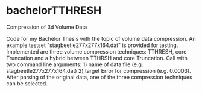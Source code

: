 # bachelorTTHRESH
Compression of 3d Volume Data

Code for my Bachelor Thesis with the topic of volume data compression.
An example testset "stagbeetle277x277x164.dat" is provided for testing.
Implemented are three volume compression techniques: TTHRESH, core Truncation and a hybrid between TTHRSH and core Truncation.
Call with two command line arguments: 1) name of data file (e.g. stagbeetle277x277x164.dat) 
                                      2) target Error for compression (e.g. 0.0003).
After parsing of the original data, one of the three compression techniques can be selected.
